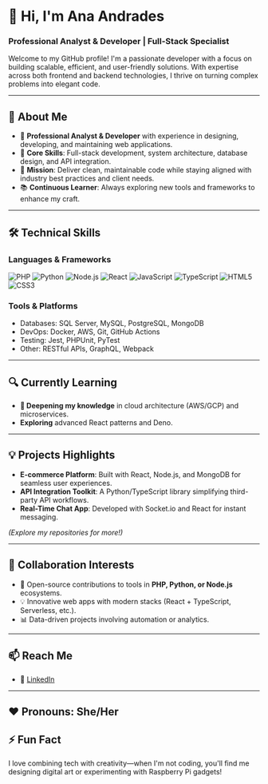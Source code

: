 # 👋 Hi, I'm Ana Andrades

### Professional Analyst & Developer | Full-Stack Specialist

Welcome to my GitHub profile! I'm a passionate developer with a focus on building scalable, efficient, and user-friendly solutions. With expertise across both frontend and backend technologies, I thrive on turning complex problems into elegant code.

---

## 🚀 About Me

- 💼 **Professional Analyst & Developer** with experience in designing, developing, and maintaining web applications.
- 🌟 **Core Skills**: Full-stack development, system architecture, database design, and API integration.
- 🎯 **Mission**: Deliver clean, maintainable code while staying aligned with industry best practices and client needs.
- 📚 **Continuous Learner**: Always exploring new tools and frameworks to enhance my craft.

---

## 🛠️ Technical Skills

### **Languages & Frameworks**
![PHP](https://img.shields.io/badge/PHP-777BB4?style=flat&logo=php&logoColor=white)
![Python](https://img.shields.io/badge/Python-3776AB?style=flat&logo=python&logoColor=white)
![Node.js](https://img.shields.io/badge/Node.js-339933?style=flat&logo=nodedotjs&logoColor=white)
![React](https://img.shields.io/badge/React-61DAFB?style=flat&logo=react&logoColor=black)
![JavaScript](https://img.shields.io/badge/JavaScript-F7DF1E?style=flat&logo=javascript&logoColor=black)
![TypeScript](https://img.shields.io/badge/TypeScript-3178C6?style=flat&logo=typescript&logoColor=white)
![HTML5](https://img.shields.io/badge/HTML5-E34F26?style=flat&logo=html5&logoColor=white)
![CSS3](https://img.shields.io/badge/CSS3-1572B6?style=flat&logo=css3&logoColor=white)

### **Tools & Platforms**
- Databases: SQL Server, MySQL, PostgreSQL, MongoDB
- DevOps: Docker, AWS, Git, GitHub Actions
- Testing: Jest, PHPUnit, PyTest
- Other: RESTful APIs, GraphQL, Webpack

---

## 🔍 Currently Learning
- **🌱 Deepening my knowledge** in cloud architecture (AWS/GCP) and microservices.
- **Exploring** advanced React patterns and Deno.

---

## 💡 Projects Highlights
- **E-commerce Platform**: Built with React, Node.js, and MongoDB for seamless user experiences.
- **API Integration Toolkit**: A Python/TypeScript library simplifying third-party API workflows.
- **Real-Time Chat App**: Developed with Socket.io and React for instant messaging.

*(Explore my repositories for more!)*

---

## 🤝 Collaboration Interests
- 🚀 Open-source contributions to tools in **PHP, Python, or Node.js** ecosystems.
- 💡 Innovative web apps with modern stacks (React + TypeScript, Serverless, etc.).
- 📊 Data-driven projects involving automation or analytics.

---

## 📫 Reach Me
- 💼 [LinkedIn](https://linkedin.com/in/anaandrades08) 

---

## ❤️ Pronouns: She/Her

## ⚡ Fun Fact
I love combining tech with creativity—when I'm not coding, you'll find me designing digital art or experimenting with Raspberry Pi gadgets!
<!---
anaandrades08/anaandrades08 is a ✨ special ✨ repository because its `README.md` (this file) appears on your GitHub profile.
You can click the Preview link to take a look at your changes.
--->

